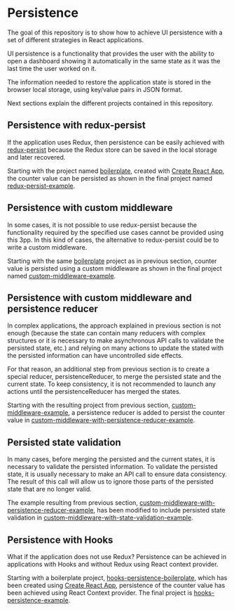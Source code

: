 # Persistence

The goal of this repository is to show how to achieve UI persistence with a set of different strategies in React applications.

UI persistence is a functionality that provides the user with the ability to open a dashboard showing it automatically in the same state as it was the last time the user worked on it.

The information needed to restore the application state is stored in the browser local storage, using key/value pairs in JSON format.

Next sections explain the different projects contained in this repository.

## Persistence with redux-persist

If the application uses Redux, then persistence can be easily achieved with [redux-persist](https://github.com/rt2zz/redux-persist) because the Redux store can be saved in the local storage and later recovered.

Starting with the project named [boilerplate](https://github.com/ebarriosara/Persistence/tree/master/boilerplate), created with [Create React App](https://github.com/facebook/create-react-app), the counter value can be persisted as shown in the final project named [redux-persist-example](https://github.com/ebarriosara/Persistence/tree/master/redux-persist-example).

## Persistence with custom middleware

In some cases, it is not possible to use redux-persist because the functionality required by the specified use cases cannot be provided using this 3pp. In this kind of cases, the alternative to redux-persist could be to write a custom middleware.

Starting with the same [boilerplate](https://github.com/ebarriosara/Persistence/tree/master/boilerplate) project as in previous section, counter value is persisted using a custom middleware as shown in the final project named [custom-middleware-example](https://github.com/ebarriosara/Persistence/tree/master/custom-middleware-example).

## Persistence with custom middleware and persistence reducer

In complex applications, the approach explained in previous section is not enough (because the state can contain many reducers with complex structures or it is necessary to make asynchronous API calls to validate the persisted state, etc.) and relying on many actions to update the stated with the persisted information can have uncontrolled side effects.

For that reason, an additional step from previous section is to create a special reducer, persistenceReducer, to merge the persisted state and the current state. To keep consistency, it is not recommended to launch any actions until the persistenceReducer has merged the states.

Starting with the resulting project from previous section, [custom-middleware-example](https://github.com/ebarriosara/Persistence/tree/master/custom-middleware-example), a persistence reducer is added to persist the counter value in [custom-middleware-with-persistence-reducer-example](https://github.com/ebarriosara/Persistence/tree/master/custom-middleware-with-persistence-reducer-example).

## Persisted state validation

In many cases, before merging the persisted and the current states, it is necessary to validate the persisted information. To validate the persisted state, it is usually necessary to make an API call to ensure data consistency. The result of this call will allow us to ignore those parts of the persisted state that are no longer valid.

The example resulting from previous section, [custom-middleware-with-persistence-reducer-example](https://github.com/ebarriosara/Persistence/tree/master/custom-middleware-with-persistence-reducer-example), has been modified to include persisted state validation in [custom-middleware-with-state-validation-example](https://github.com/ebarriosara/Persistence/tree/master/custom-middleware-with-state-validation-example).

## Persistence with Hooks

What if the application does not use Redux? Persistence can be achieved in applications with Hooks and without Redux using React context provider.

Starting with a boilerplate project, [hooks-persistence-boilerplate](https://github.com/ebarriosara/Persistence/tree/master/hooks-persistence-boilerplate), which has been created using [Create React App](https://github.com/facebook/create-react-app), persistence of the counter value has been achieved using React Context provider. The final project is [hooks-persistence-example](https://github.com/ebarriosara/Persistence/tree/master/hooks-persistence-example).